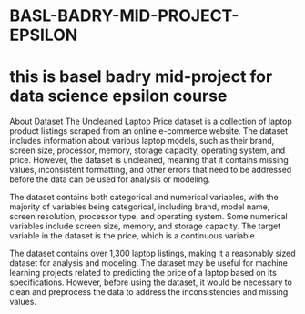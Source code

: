 # BASL-BADRY-MID-PROJECT-EPSILON

# this is basel badry mid-project for data science epsilon course
About Dataset
The Uncleaned Laptop Price dataset is a collection of laptop product listings scraped from an online e-commerce website. The dataset includes information about various laptop models, such as their brand, screen size, processor, memory, storage capacity, operating system, and price. However, the dataset is uncleaned, meaning that it contains missing values, inconsistent formatting, and other errors that need to be addressed before the data can be used for analysis or modeling.

The dataset contains both categorical and numerical variables, with the majority of variables being categorical, including brand, model name, screen resolution, processor type, and operating system. Some numerical variables include screen size, memory, and storage capacity. The target variable in the dataset is the price, which is a continuous variable.

The dataset contains over 1,300 laptop listings, making it a reasonably sized dataset for analysis and modeling. The dataset may be useful for machine learning projects related to predicting the price of a laptop based on its specifications. However, before using the dataset, it would be necessary to clean and preprocess the data to address the inconsistencies and missing values.

